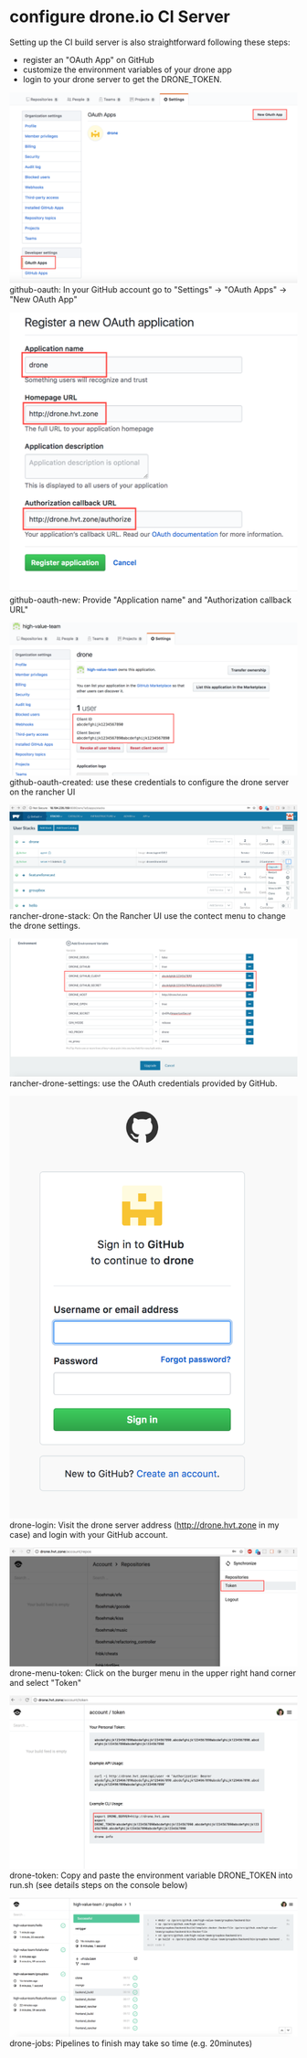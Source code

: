 # configure drone.io CI Server

Setting up the CI build server is also straightforward following these steps:

* register an "OAuth App" on GitHub 
* customize the environment variables of your drone app
* login to your drone server to get the DRONE_TOKEN.


![github-oauth](images/github-oauth.png)
github-oauth: In your GitHub account go to "Settings" -> "OAuth Apps" -> "New OAuth App"

![github-oauth-new](images/github-oauth-new.png)
github-oauth-new: Provide "Application name" and "Authorization callback URL"

![github-oauth-created](images/github-oauth-created.png)
github-oauth-created: use these credentials to configure the drone server on the rancher UI

![rancher-drone-stack](images/rancher-drone-stack.png)
rancher-drone-stack: On the Rancher UI use the contect menu to change the drone settings.

![rancher-drone-settings](images/rancher-drone-settings.png)
rancher-drone-settings: use the OAuth credentials provided by GitHub.

![drone-login](images/drone-login.png)
drone-login: Visit the drone server address (http://drone.hvt.zone in my case) and login with your GitHub account.

![drone-menu-token](images/drone-menu-token.png)
drone-menu-token: Click on the burger menu in the upper right hand corner and select "Token"

![drone-token](images/drone-token.png)
drone-token: Copy and paste the environment variable DRONE_TOKEN into run.sh (see details steps on the console below)

![drone-jobs](images/drone-jobs.png)
drone-jobs: Pipelines to finish may take so time (e.g. 20minutes)
